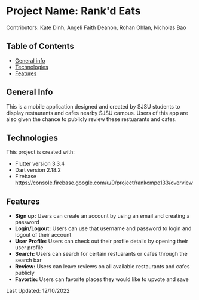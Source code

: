 # Project Name: Rank'd Eats
Contributors: Kate Dinh, Angeli Faith Deanon, Rohan Ohlan, Nicholas Bao

## Table of Contents
* [General info](#general-info)
* [Technologies](#technologies)
* [Features](#features)

## General Info
This is a mobile application designed and created by SJSU students to display restaurants and cafes nearby SJSU campus. Users of this app are also given the chance to publicly review these restuarants and cafes.

## Technologies
This project is created with: 
* Flutter version 3.3.4
* Dart version 2.18.2
* Firebase https://console.firebase.google.com/u/0/project/rankcmpe133/overview

## Features
- __Sign up:__ Users can create an account by using an email and creating a password
- __Login/Logout:__ Users can use that username and password to login and logout of their account
- __User Profile:__ Users can check out their profile details by opening their user profile
- __Search:__ Users can search for certain restuarants or cafes through the search bar
- __Review:__ Users can leave reviews on all available restaurants and cafes publicly
- __Favortie:__ Users can favorite places they would like to upvote and save

Last Updated: 12/10/2022
